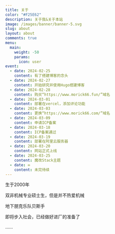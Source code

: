 ```yaml
---
title: 关于
color: "#F25E62"
description: 关于我&关于本站
image: /images/banner/banner-5.svg
slug: about
layout: about
comments: true
menu:
  main:
    weight: -50
    params:
      icon: user
event:
  - date: 2024-02-25
    content: 有了搭建博客的念头
  - date: 2024-02-27
    content: 开始研究并使用Hugo搭建博客
  - date: 2024-02-28
    content: 购买“https://www.morick66.fun/”域名
  - date: 2024-03-01
    content: 部署在vercel，添加评论功能
  - date: 2024-03-03
    content: 更换“https://www.morick66.com/”域名
  - date: 2024-03-09
    content: 申请ICP备案
  - date: 2024-03-18
    content: ICP备案通过
  - date: 2024-03-19
    content: 部署在阿里云服务器
  - date: 2024-03-20
    content: 网站正式上线
  - date: 2024-03-25
    content: 魔改Stack主题
  - date: ∞
    content: 未完待续
---
```


生于2000年

双非机械专业硕士生，但是并不热爱机械

地下朋克乐队贝斯手

即将步入社会，已经做好进厂的准备了

......
